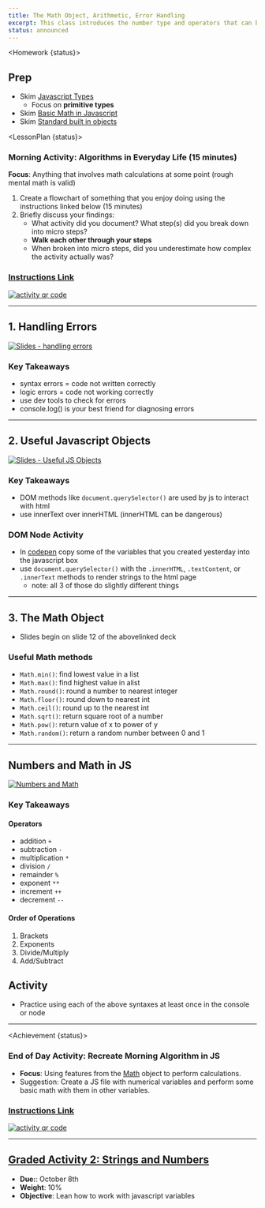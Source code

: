 ```yaml
---
title: The Math Object, Arithmetic, Error Handling
excerpt: This class introduces the number type and operators that can be used with it.
status: announced
---
```


<script>
	import Homework from "$lib/components/Homework.svelte";
	import LessonPlan from "$lib/components/LessonPlan.svelte";
	import Achievement from "$lib/components/Achievement.svelte";
</script>

<Homework {status}>

<h2>Prep</h2>

- Skim [Javascript Types](https://dev.to/carlosrafael22/back-to-the-basics-primitive-and-object-types-in-javascript-18c2https://developer.mozilla.org/en-US/docs/Glossary/Primitive)
  - Focus on **primitive types**
- Skim [Basic Math in Javascript](https://developer.mozilla.org/en-US/docs/Learn/JavaScript/First_steps/Math)
- Skim [Standard built in objects](https://developer.mozilla.org/en-US/docs/Web/JavaScript/Reference/Global_Objects)

</Homework>

<LessonPlan {status}>

### Morning Activity: Algorithms in Everyday Life (15 minutes)

**Focus**: Anything that involves math calculations at some point (rough mental math is valid)

1. Create a flowchart of something that you enjoy doing using the instructions linked below (15 minutes)
2. Briefly discuss your findings:
   - What activity did you document? What step(s) did you break down into micro steps?
   - **Walk each other through your steps**
   - When broken into micro steps, did you underestimate how complex the activity actually was?

<a href="https://gist.github.com/lilyx13/423ffbe6e8da87497b134985ba90ab15">
  <h3>Instructions Link</h3>
  <img src="/images/qr-codes/algorithm-activity.png" alt="activity qr code" class="w-48">
</a>

---

<h2>1. Handling Errors</h2>

[![Slides - handling errors](/images/slides/cpnt-262/js-errors.png)](/slides/cpnt-262/js-errors)

### Key Takeaways

- syntax errors = code not written correctly
- logic errors = code not working correctly
- use dev tools to check for errors
- console.log() is your best friend for diagnosing errors

---

<h2>2. Useful Javascript Objects</h2>

[![Slides - Useful JS Objects](/images/slides/cpnt-262/js-useful-objects.png)](/slides/cpnt-262/js-useful-objects)

### Key Takeaways

- DOM methods like `document.querySelector()` are used by js to interact with html
- use innerText over innerHTML (innerHTML can be dangerous)

### DOM Node Activity

- In [codepen](https://codepen.io) copy some of the variables that you created yesterday into the javascript box
- use `document.querySelector()` with the `.innerHTML`, `.textContent`, or `.innerText` methods to render strings to the html page
  - note: all 3 of those do slightly different things

---

<h2>3. The Math Object</h2>

- Slides begin on slide 12 of the abovelinked deck

### Useful Math methods

- `Math.min()`: find lowest value in a list
- `Math.max()`: find highest value in alist
- `Math.round()`: round a number to nearest integer
- `Math.floor()`: round down to nearest int
- `Math.ceil()`: round up to the nearest int
- `Math.sqrt()`: return square root of a number
- `Math.pow()`: return value of x to power of y
- `Math.random()`: return a random number between 0 and 1

---

<h2>Numbers and Math in JS</h2>

[![Numbers and Math](/images/slides/cpnt-262/js-numbers-math.png)](/slides/cpnt-262/js-numbers-math)

### Key Takeaways

#### Operators

- addition `+`
- subtraction `-`
- multiplication `*`
- division `/`
- remainder `%`
- exponent `**`
- increment `++`
- decrement `--`

#### Order of Operations

1. Brackets
2. Exponents
3. Divide/Multiply
4. Add/Subtract

## Activity

- Practice using each of the above syntaxes at least once in the console or node

---

</LessonPlan>

<Achievement {status}>

### End of Day Activity: Recreate Morning Algorithm in JS

- **Focus**: Using features from the [Math](https://developer.mozilla.org/en-US/docs/Web/JavaScript/Reference/Global_Objects/Math) object to perform calculations.
- Suggestion: Create a JS file with numerical variables and perform some basic math with them in other variables.

<a href="https://gist.github.com/lilyx13/c81f1e72f83586efcd97206b806fd494">
  <h3>Instructions Link</h3>
  <img src="/images/qr-codes/algorithm-followup-activity.png" alt="activity qr code" class="w-48">
</a>

---

<h2><a href="/courses/cpnt-262/assessments/activity-2">Graded Activity 2: Strings and Numbers</a></h2>

- **Due:**: October 8th
- **Weight**: 10%
- **Objective**: Lean how to work with javascript variables

</Achievement>
